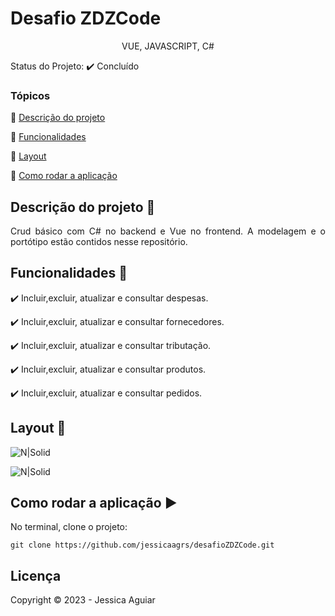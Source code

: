 <h1>Desafio ZDZCode</h1> 

<p align="center">
  VUE, JAVASCRIPT, C#
</p>

Status do Projeto: :heavy_check_mark: <!-- > :heavy_check_mark:--> Concluído <!-- > :warning:-->

### Tópicos 

:small_blue_diamond: [Descrição do projeto](#descrição-do-projeto-pencil)

:small_blue_diamond: [Funcionalidades](#funcionalidades-wrench)

:small_blue_diamond: [Layout](#layout-dash)

<!-- :small_blue_diamond: [Pré-requisitos](#pré-requisitos) -->

:small_blue_diamond: [Como rodar a aplicação](#como-rodar-a-aplicação-arrow_forward)

<!-- :small_blue_diamond: [Dependencias e libs utilizadas](#dependencias-e-libs-utilizadas-books) -->

## Descrição do projeto :pencil:

<p align="justify">
  Crud básico com C# no backend e Vue no frontend. A modelagem e o portótipo estão contidos nesse repositório.
</p>

## Funcionalidades :wrench:

:heavy_check_mark: Incluir,excluir, atualizar e consultar despesas.

:heavy_check_mark: Incluir,excluir, atualizar e consultar fornecedores.

:heavy_check_mark: Incluir,excluir, atualizar e consultar tributação.

:heavy_check_mark: Incluir,excluir, atualizar e consultar produtos.

:heavy_check_mark: Incluir,excluir, atualizar e consultar pedidos.

## Layout :dash:


![N|Solid](https://uploaddeimagens.com.br/images/004/534/817/full/Screenshot_1.png?1688682770)

![N|Solid](https://uploaddeimagens.com.br/images/004/534/819/full/Screenshot_2.png?1688682808)


<!-- ## Pré-requisitos

:warning: [Node](https://nodejs.org/en/download/)

...

Liste todas as dependencias e libs que o usuário deve ter instalado na máquina antes de rodar a aplicação  -->

## Como rodar a aplicação :arrow_forward:

No terminal, clone o projeto: 

```
git clone https://github.com/jessicaagrs/desafioZDZCode.git

```


<!-- ## Como rodar os testes

Coloque um passo a passo para executar os testes

```
$ npm test, rspec, etc 
```

## Casos de Uso

Explique com mais detalhes como a sua aplicação poderia ser utilizada. O uso de **gifs** aqui seria bem interessante. 

Exemplo: Caso a sua aplicação tenha alguma funcionalidade de login apresente neste tópico os dados necessários para acessá-la.

## JSON :floppy_disk:

### Usuários: 

|name|email|password|token|avatar|
| -------- |-------- |-------- |-------- |-------- |
|Lais Lima|laislima98@hotmail.com|lais123|true|https://encrypted-tbn0.gstatic.com/images?q=tbn%3AANd9GcS9-U_HbQAipum9lWln3APcBIwng7T46hdBA42EJv8Hf6Z4fDT3&usqp=CAU|

... 

Se quiser, coloque uma amostra do banco de dados 

## Iniciando/Configurando banco de dados

Se for necessário configurar algo antes de iniciar o banco de dados insira os comandos a serem executados  -->

<!-- ## Dependencias e libs utilizadas :books:

- [JSPDF](https://artskydj.github.io/jsPDF/docs/jsPDF.html) -->

<!-- ## Resolvendo Problemas :exclamation:

Em [issues]() foram abertos alguns problemas gerados durante o desenvolvimento desse projeto e como foram resolvidos.  -->

<!-- ## Tarefas em aberto

Se for o caso, liste tarefas/funcionalidades que ainda precisam ser implementadas na sua aplicação

:memo: Tarefa 1 

:memo: Tarefa 2 

:memo: Tarefa 3  -->

## Licença 

Copyright :copyright: 2023 - Jessica Aguiar
